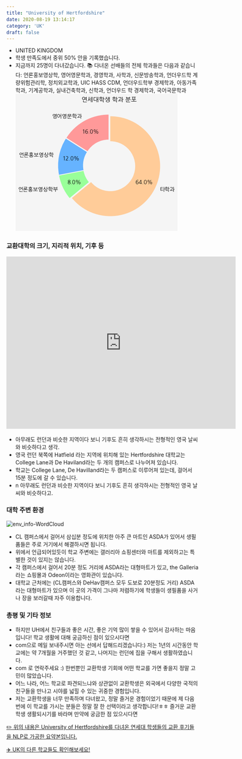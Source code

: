 ```yaml
---
title: "University of Hertfordshire"
date: 2020-08-19 13:14:17
category: 'UK'
draft: false
---
```



* UNITED KINGDOM
* 학생 만족도에서 중위 50% 안을 기록했습니다.
* 지금까지 25명이 다녀갔습니다. 
📚 다녀온 선배들의 전체 학과들은 다음과 같습니다: 언론홍보영상학, 영어영문학과, 경영학과, 사학과, 신문방송학과, 언더우드학 계량위험관리학, 정치외교학과, UIC HASS CDM, 언더우드학부 경제학과, 아동가족학과, 기계공학과, 실내건축학과, 신학과, 언더우드 학 경제학과, 국어국문학과
![department-info](../plots/GB000032.png)
### 교환대학의 크기, 지리적 위치, 기후 등
<iframe
width="600"
height="450"
frameborder="0" style="border:0"
src="https://www.google.com/maps/embed/v1/place?key=AIzaSyC9e1AME-pVmWC4hBpFdu5S4dKzyepa3HQ&q=University+of+Hertfordshire&center=51.7613666,-0.2482209&zoom=14" allowfullscreen>
</iframe>

* 아무래도 런던과 비슷한 지역이다 보니 기후도 흔히 생각하시는 전형적인 영국 날씨와 비슷하다고 생각.
* 영국 런던 북쪽에 Hatfield 라는 지역에 위치해 있는 Hertfordshire 대학교는 College Lane과 De Haviland라는 두 개의 캠퍼스로 나누어져 있습니다.
* 학교는 College Lane, De Havilland라는 두 캠퍼스로 이루어져 있는데, 걸어서 15분 정도에 갈 수 있습니다.
* n 아무래도 런던과 비슷한 지역이다 보니 기후도 흔히 생각하시는 전형적인 영국 날씨와 비슷하다고.


### 대학 주변 환경

![env_info-WordCloud](../univ_wordclouds_okt/env_info/GB000032_env_info_okt.png)

* CL 캠퍼스에서 걸어서 삼십분 정도에 위치한 아주 큰 마트인 ASDA가 있어서 생필품들은 주로 거기에서 해결하시면 됩니다.
* 위에서 언급되어있듯이 학교 주변에는 갤러리아 쇼핑센터와 마트를 제외하고는 특별한 것이 있지는 않습니다.
* 각 캠퍼스에서 걸어서 20분 정도 거리에 ASDA라는 대형마트가 있고, the Galleria라는 쇼핑몰과 Odeon이라는 영화관이 있습니다.
* 대학교 근처에는 (CL캠퍼스와 DeHav캠퍼스 모두 도보로 20분정도 거리) ASDA라는 대형마트가 있으며 이 곳의 가격이 그나마 저렴하기에 학생들이 생필품을 사거나 장을 보러갈때 자주 이용합니다.


### 총평 및 기타 정보 
* 하지만 UH에서 친구들과 좋은 시간, 좋은 기억 많이 쌓을 수 있어서 감사하는 마음입니다! 학교 생활에 대해 궁금하신 점이 있으시다면
* com으로 메일 보내주시면 아는 선에서 답해드리겠습니다:) 저는 1년의 시간동안 학교에는 약 7개월을 거주했던 것 같고, 나머지는 런던에 집을 구해서 생활하였습니다.
* com 로 연락주세요 :) 한번뿐인 교환학생 기회에 어떤 학교를 가면 좋을지 정말 고민이 많았습니다.
* 어느 나라, 어느 학교로 파견되느냐와 상관없이 교환학생은 외국에서 다양한 국적의 친구들을 만나고 시야를 넓힐 수 있는 귀중한 경험입니다.
* 저는 교환학생을 너무 만족하며 다녀왔고, 정말 즐거운 경험이었기 때문에 제 다음 번에 이 학교를 가시는 분들은 정말 잘 한 선택이라고 생각합니다!ㅎㅎ 즐거운 교환학생 생활되시기를 바라며 만약에 궁금한 점 있으시다면

[✏️ 위의 내용은 University of Hertfordshire를 다녀온 연세대 학생들의 교환 후기들을 NLP로 가공한 요약본입니다.](http://oia.yonsei.ac.kr/partner/expReport.asp?ucode=GB000032&bgbn=A)

[✈️ UK의 다른 학교들도 확인해보세요!](https://yonsei-exchange.netlify.app/?category=UK)

